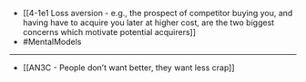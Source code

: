 
- [[4-1e1 Loss aversion - e.g., the prospect of competitor buying you, and having have to acquire you later at higher cost, are the two biggest concerns which motivate potential acquirers]]
- #MentalModels
---
- [[AN3C - People don’t want better, they want less crap]]
